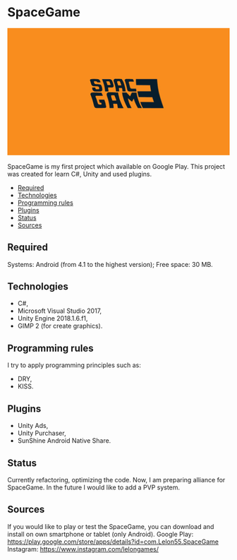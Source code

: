 # SpaceGame
![Logo SpaceGame](./for_readme/baner.png)

SpaceGame is my first project which available on Google Play.
This project was created for learn C#, Unity and used plugins.

* [Required](#required)
* [Technologies](#technologies)
* [Programming rules](#programming-rules)
* [Plugins](#plugins)
* [Status](#status)
* [Sources](#sources)

## Required
Systems: Android (from 4.1 to the highest version);
Free space: 30 MB.

## Technologies
- C#,
- Microsoft Visual Studio 2017,
- Unity Engine 2018.1.6.f1,
- GIMP 2 (for create graphics).

## Programming rules
I try to apply programming principles such as:
- DRY, 
- KISS.

## Plugins
- Unity Ads,
- Unity Purchaser,
- SunShine Android Native Share.

## Status
Currently refactoring, optimizing the code. Now, I am preparing alliance for SpaceGame.
In the future I would like to add a PVP system.

## Sources
If you would like to play or test the SpaceGame, you can download and install on own smartphone or tablet (only Android).
Google Play: https://play.google.com/store/apps/details?id=com.Lelon55.SpaceGame
Instagram: https://www.instagram.com/lelongames/
